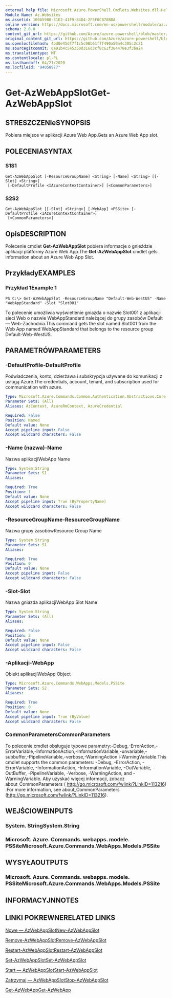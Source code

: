 ```yaml
---
external help file: Microsoft.Azure.PowerShell.Cmdlets.Websites.dll-Help.xml
Module Name: Az.Websites
ms.assetid: 100A5980-31E2-41F9-84D4-2F5F0CB78B8A
online version: https://docs.microsoft.com/en-us/powershell/module/az.websites/get-azwebappslot
schema: 2.0.0
content_git_url: https://github.com/Azure/azure-powershell/blob/master/src/Websites/Websites/help/Get-AzWebAppSlot.md
original_content_git_url: https://github.com/Azure/azure-powershell/blob/master/src/Websites/Websites/help/Get-AzWebAppSlot.md
ms.openlocfilehash: 4bd0e45df7f1c5c98b61f7f490a59a4c305c2c21
ms.sourcegitcommit: 6a91b4c545350d316d3cf8c62f384478e3f3ba24
ms.translationtype: MT
ms.contentlocale: pl-PL
ms.lasthandoff: 04/21/2020
ms.locfileid: "94050977"
---
```

# <span data-ttu-id="fee79-101">Get-AzWebAppSlot</span><span class="sxs-lookup"><span data-stu-id="fee79-101">Get-AzWebAppSlot</span></span>

## <span data-ttu-id="fee79-102">STRESZCZENIe</span><span class="sxs-lookup"><span data-stu-id="fee79-102">SYNOPSIS</span></span>
<span data-ttu-id="fee79-103">Pobiera miejsce w aplikacji Azure Web App.</span><span class="sxs-lookup"><span data-stu-id="fee79-103">Gets an Azure Web App slot.</span></span>

## <span data-ttu-id="fee79-104">POLECENIA</span><span class="sxs-lookup"><span data-stu-id="fee79-104">SYNTAX</span></span>

### <span data-ttu-id="fee79-105">S1</span><span class="sxs-lookup"><span data-stu-id="fee79-105">S1</span></span>
```
Get-AzWebAppSlot [-ResourceGroupName] <String> [-Name] <String> [[-Slot] <String>]
 [-DefaultProfile <IAzureContextContainer>] [<CommonParameters>]
```

### <span data-ttu-id="fee79-106">S2</span><span class="sxs-lookup"><span data-stu-id="fee79-106">S2</span></span>
```
Get-AzWebAppSlot [[-Slot] <String>] [-WebApp] <PSSite> [-DefaultProfile <IAzureContextContainer>]
 [<CommonParameters>]
```

## <span data-ttu-id="fee79-107">Opis</span><span class="sxs-lookup"><span data-stu-id="fee79-107">DESCRIPTION</span></span>
<span data-ttu-id="fee79-108">Polecenie cmdlet **Get-AzWebAppSlot** pobiera informacje o gnieździe aplikacji platformy Azure Web App.</span><span class="sxs-lookup"><span data-stu-id="fee79-108">The **Get-AzWebAppSlot** cmdlet gets information about an Azure Web App Slot.</span></span>

## <span data-ttu-id="fee79-109">Przykłady</span><span class="sxs-lookup"><span data-stu-id="fee79-109">EXAMPLES</span></span>

### <span data-ttu-id="fee79-110">Przykład 1</span><span class="sxs-lookup"><span data-stu-id="fee79-110">Example 1</span></span>
```
PS C:\> Get-AzWebAppSlot -ResourceGroupName "Default-Web-WestUS" -Name "WebAppStandard" -Slot "Slot001"
```

<span data-ttu-id="fee79-111">To polecenie umożliwia wyświetlenie gniazda o nazwie Slot001 z aplikacji sieci Web o nazwie WebAppStandard należącej do grupy zasobów Default — Web-Zachodnia.</span><span class="sxs-lookup"><span data-stu-id="fee79-111">This command gets the slot named Slot001 from the Web App named WebAppStandard that belongs to the resource group Default-Web-WestUS.</span></span>

## <span data-ttu-id="fee79-112">PARAMETRÓW</span><span class="sxs-lookup"><span data-stu-id="fee79-112">PARAMETERS</span></span>

### <span data-ttu-id="fee79-113">-DefaultProfile</span><span class="sxs-lookup"><span data-stu-id="fee79-113">-DefaultProfile</span></span>
<span data-ttu-id="fee79-114">Poświadczenia, konto, dzierżawa i subskrypcja używane do komunikacji z usługą Azure.</span><span class="sxs-lookup"><span data-stu-id="fee79-114">The credentials, account, tenant, and subscription used for communication with azure.</span></span>

```yaml
Type: Microsoft.Azure.Commands.Common.Authentication.Abstractions.Core.IAzureContextContainer
Parameter Sets: (All)
Aliases: AzContext, AzureRmContext, AzureCredential

Required: False
Position: Named
Default value: None
Accept pipeline input: False
Accept wildcard characters: False
```

### <span data-ttu-id="fee79-115">-Name (nazwa)</span><span class="sxs-lookup"><span data-stu-id="fee79-115">-Name</span></span>
<span data-ttu-id="fee79-116">Nazwa aplikacji</span><span class="sxs-lookup"><span data-stu-id="fee79-116">WebApp Name</span></span>

```yaml
Type: System.String
Parameter Sets: S1
Aliases:

Required: True
Position: 1
Default value: None
Accept pipeline input: True (ByPropertyName)
Accept wildcard characters: False
```

### <span data-ttu-id="fee79-117">-ResourceGroupName</span><span class="sxs-lookup"><span data-stu-id="fee79-117">-ResourceGroupName</span></span>
<span data-ttu-id="fee79-118">Nazwa grupy zasobów</span><span class="sxs-lookup"><span data-stu-id="fee79-118">Resource Group Name</span></span>

```yaml
Type: System.String
Parameter Sets: S1
Aliases:

Required: True
Position: 0
Default value: None
Accept pipeline input: False
Accept wildcard characters: False
```

### <span data-ttu-id="fee79-119">-Slot</span><span class="sxs-lookup"><span data-stu-id="fee79-119">-Slot</span></span>
<span data-ttu-id="fee79-120">Nazwa gniazda aplikacji</span><span class="sxs-lookup"><span data-stu-id="fee79-120">WebApp Slot Name</span></span>

```yaml
Type: System.String
Parameter Sets: (All)
Aliases:

Required: False
Position: 2
Default value: None
Accept pipeline input: False
Accept wildcard characters: False
```

### <span data-ttu-id="fee79-121">-Aplikacji</span><span class="sxs-lookup"><span data-stu-id="fee79-121">-WebApp</span></span>
<span data-ttu-id="fee79-122">Obiekt aplikacji</span><span class="sxs-lookup"><span data-stu-id="fee79-122">WebApp Object</span></span>

```yaml
Type: Microsoft.Azure.Commands.WebApps.Models.PSSite
Parameter Sets: S2
Aliases:

Required: True
Position: 0
Default value: None
Accept pipeline input: True (ByValue)
Accept wildcard characters: False
```

### <span data-ttu-id="fee79-123">CommonParameters</span><span class="sxs-lookup"><span data-stu-id="fee79-123">CommonParameters</span></span>
<span data-ttu-id="fee79-124">To polecenie cmdlet obsługuje typowe parametry:-Debug,-ErrorAction,-ErrorVariable,-InformationAction,-InformationVariable,-unvariable,-subbuffer,-PipelineVariable,-verbose,-WarningAction i-WarningVariable.</span><span class="sxs-lookup"><span data-stu-id="fee79-124">This cmdlet supports the common parameters: -Debug, -ErrorAction, -ErrorVariable, -InformationAction, -InformationVariable, -OutVariable, -OutBuffer, -PipelineVariable, -Verbose, -WarningAction, and -WarningVariable.</span></span> <span data-ttu-id="fee79-125">Aby uzyskać więcej informacji, zobacz about_CommonParameters ( http://go.microsoft.com/fwlink/?LinkID=113216) .</span><span class="sxs-lookup"><span data-stu-id="fee79-125">For more information, see about_CommonParameters (http://go.microsoft.com/fwlink/?LinkID=113216).</span></span>

## <span data-ttu-id="fee79-126">WEJŚCIOWE</span><span class="sxs-lookup"><span data-stu-id="fee79-126">INPUTS</span></span>

### <span data-ttu-id="fee79-127">System. String</span><span class="sxs-lookup"><span data-stu-id="fee79-127">System.String</span></span>

### <span data-ttu-id="fee79-128">Microsoft. Azure. Commands. webapps. modele. PSSite</span><span class="sxs-lookup"><span data-stu-id="fee79-128">Microsoft.Azure.Commands.WebApps.Models.PSSite</span></span>

## <span data-ttu-id="fee79-129">WYSYŁA</span><span class="sxs-lookup"><span data-stu-id="fee79-129">OUTPUTS</span></span>

### <span data-ttu-id="fee79-130">Microsoft. Azure. Commands. webapps. modele. PSSite</span><span class="sxs-lookup"><span data-stu-id="fee79-130">Microsoft.Azure.Commands.WebApps.Models.PSSite</span></span>

## <span data-ttu-id="fee79-131">INFORMACYJN</span><span class="sxs-lookup"><span data-stu-id="fee79-131">NOTES</span></span>

## <span data-ttu-id="fee79-132">LINKI POKREWNE</span><span class="sxs-lookup"><span data-stu-id="fee79-132">RELATED LINKS</span></span>

[<span data-ttu-id="fee79-133">Nowe — AzWebAppSlot</span><span class="sxs-lookup"><span data-stu-id="fee79-133">New-AzWebAppSlot</span></span>](./New-AzWebAppSlot.md)

[<span data-ttu-id="fee79-134">Remove-AzWebAppSlot</span><span class="sxs-lookup"><span data-stu-id="fee79-134">Remove-AzWebAppSlot</span></span>](./Remove-AzWebAppSlot.md)

[<span data-ttu-id="fee79-135">Restart-AzWebAppSlot</span><span class="sxs-lookup"><span data-stu-id="fee79-135">Restart-AzWebAppSlot</span></span>](./Restart-AzWebAppSlot.md)

[<span data-ttu-id="fee79-136">Set-AzWebAppSlot</span><span class="sxs-lookup"><span data-stu-id="fee79-136">Set-AzWebAppSlot</span></span>](./Set-AzWebAppSlot.md)

[<span data-ttu-id="fee79-137">Start — AzWebAppSlot</span><span class="sxs-lookup"><span data-stu-id="fee79-137">Start-AzWebAppSlot</span></span>](./Start-AzWebAppSlot.md)

[<span data-ttu-id="fee79-138">Zatrzymaj — AzWebAppSlot</span><span class="sxs-lookup"><span data-stu-id="fee79-138">Stop-AzWebAppSlot</span></span>](./Stop-AzWebAppSlot.md)

[<span data-ttu-id="fee79-139">Get-AzWebApp</span><span class="sxs-lookup"><span data-stu-id="fee79-139">Get-AzWebApp</span></span>](./Get-AzWebApp.md)
